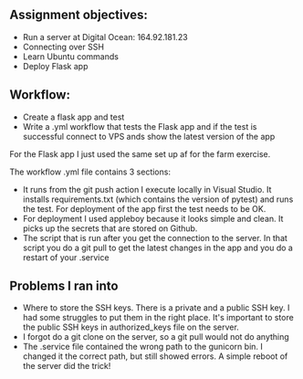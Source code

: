 ## Assignment objectives: ##
* Run a server at Digital Ocean: 164.92.181.23
* Connecting over SSH
* Learn Ubuntu commands
* Deploy Flask app

## Workflow: ##
* Create a flask app and test 
* Write a .yml workflow that tests the Flask app and if the test is successful connect to VPS ands show the latest version of the app

For the Flask app I just used the same set up af for the farm exercise.

The workflow .yml file contains 3 sections:
* It runs from the git push action I execute locally in Visual Studio. It installs requirements.txt (which contains the version of pytest) and runs the test. For deployment of the app first the test needs to be OK.
* For deployment I used appleboy because it looks simple and clean. It picks up the secrets that are stored on Github. 
* The script that is run after you get the connection to the server. In that script you do a git pull to get the latest changes in the app and you do a restart of your .service

## Problems I ran into ##
* Where to store the SSH keys. There is a private and a public SSH key. I had some struggles to put them in the right place. It's important to store the public SSH keys in authorized_keys file on the server.
* I forgot do a git clone on the server, so a git pull would not do anything
* The .service file contained the wrong path to the gunicorn bin. I changed it the correct path, but still showed errors. A simple reboot of the server did the trick!
